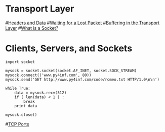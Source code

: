#  Transport Layer
#[Headers and Data](../images/headers.svg)
#[Waiting for a Lost Packet](../sketchnote/Transport.png)
#[Buffering in the Transport Layer](../images/transport-buffer.png)
#[What is a Socket?](../sketchnote/Socket.png)
#  Clients, Servers, and Sockets

    import socket

    mysock = socket.socket(socket.AF_INET, socket.SOCK_STREAM)
    mysock.connect(('www.py4inf.com', 80))
    mysock.send('GET http://www.py4inf.com/code/romeo.txt HTTP/1.0\n\n')

    while True:
        data = mysock.recv(512)
        if ( len(data) < 1 ) :
            break
        print data

    mysock.close()

#[TCP Ports](../sketchnote/Ports.png)

